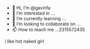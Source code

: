 - 👋 Hi, I’m @gavinfa
- 👀 I’m interested in ...
- 🌱 I’m currently learning ...
- 💞️ I’m looking to collaborate on ...
- 📫 How to reach me ...2315572435

<!---
gavinfa/gavinfa is a ✨ special ✨ repository because its `README.md` (this file) appears on your GitHub profile.
You can click the Preview link to take a look at your changes.
--->
i like hot naked girl
